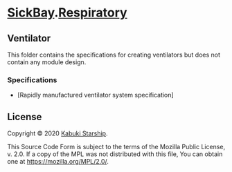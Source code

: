 # [SickBay](../../../).[Respiratory](../)

## Ventilator

This folder contains the specifications for creating ventilators but does not contain any module design.

### Specifications

* [Rapidly manufactured ventilator system specification]

## License

Copyright © 2020 [Kabuki Starship](https://kabukistarship.com).

This Source Code Form is subject to the terms of the Mozilla Public License, v. 2.0. If a copy of the MPL was not distributed with this file, You can obtain one at <https://mozilla.org/MPL/2.0/>.
